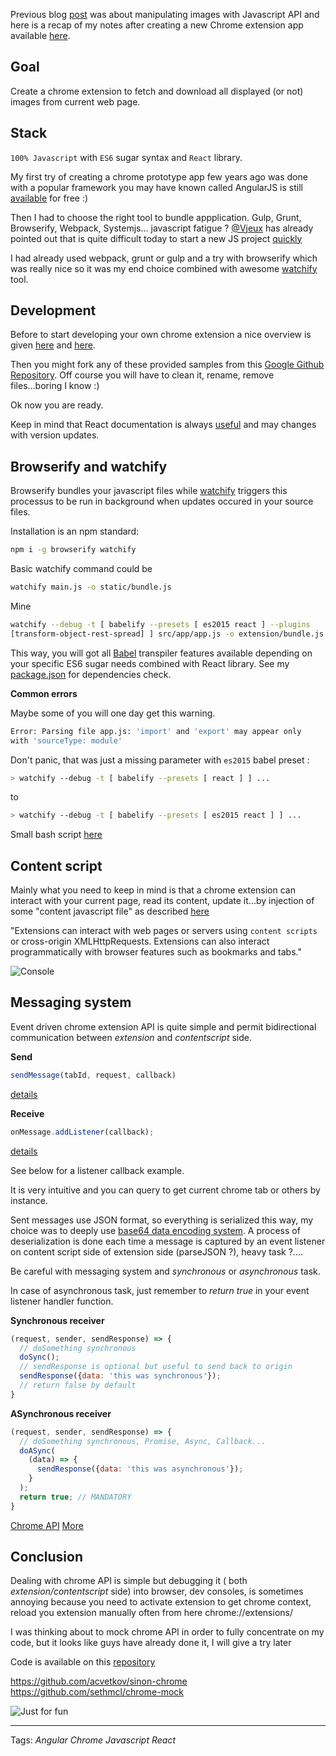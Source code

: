 Previous blog [post](http://www.darul.io/post/2016-01-14_canvas-image-and-data-uri) was about manipulating images with Javascript API and here is a recap of my notes after creating a new Chrome extension app available [here](https://chrome.google.com/webstore/detail/dog-it/bcceanhkdnodhlglnggnepecgoemgmmg/related).

## Goal

Create a chrome extension to fetch and download all displayed (or not) images from current web page.

## Stack

`100% Javascript` with `ES6` sugar syntax and `React` library.

My first try of creating a chrome prototype app few years ago was done with a popular framework you may have known called AngularJS is still [available](https://chrome.google.com/webstore/detail/bootstrapy/kjgakbmoeokpdkpjefebfnhmclfiiofg) for free :)

Then I had to choose the right tool to bundle appplication. Gulp, Grunt, Browserify, Webpack, Systemjs... javascript fatigue ? [@Vjeux](https://twitter.com/Vjeux) has already pointed out that is quite difficult today to start a new JS project [quickly](http://blog.vjeux.com/2015/javascript/challenge-best-javascript-setup-for-quick-prototyping.html)

I had already used webpack, grunt or gulp and a try with browserify which was really nice so it was my end choice combined with awesome [watchify](https://github.com/substack/watchify) tool.

## Development

Before to start developing your own chrome extension a nice overview is given [here](https://developer.chrome.com/extensions/overview) and [here](https://developer.chrome.com/extensions/getstarted).

Then you might fork any of these provided samples from this [Google Github Repository](https://github.com/GoogleChrome/chrome-app-samples/tree/master/samples). Off course you will have to clean it, rename, remove files...boring I know :)

Ok now you are ready. 

Keep in mind that React documentation is always [useful](https://facebook.github.io/react/docs/getting-started.html) and may changes with version updates.

## Browserify and watchify

Browserify bundles your javascript files while [watchify](https://github.com/substack/watchify) triggers this processus to be run in background when updates occured in your source files.

Installation is an npm standard:

```bash
npm i -g browserify watchify
```

Basic watchify command could be 

```bash
watchify main.js -o static/bundle.js
```

Mine

```bash
watchify --debug -t [ babelify --presets [ es2015 react ] --plugins 
[transform-object-rest-spread] ] src/app/app.js -o extension/bundle.js
```

This way, you will got all [Babel](https://babeljs.io/) transpiler features available depending on your specific ES6 sugar needs combined with React library. See my [package.json](https://github.com/darul75/fetchme/blob/master/package.json) for dependencies check.

**Common errors**

Maybe some of you will one day get this warning.

```bash
Error: Parsing file app.js: 'import' and 'export' may appear only 
with 'sourceType: module'
```

Don't panic, that was just a missing parameter with `es2015` babel preset :

```bash
> watchify --debug -t [ babelify --presets [ react ] ] ...
```

to
```bash
> watchify --debug -t [ babelify --presets [ es2015 react ] ] ...
```

Small bash script [here](https://github.com/darul75/fetchme/blob/master/build.sh)

## Content script

Mainly what you need to keep in mind is that a chrome extension can interact with your current page, read its content, update it...by injection of some "content javascript file" as described [here](https://developer.chrome.com/extensions/overview#contentScripts)

"Extensions can interact with web pages or servers using `content scripts` or cross-origin XMLHttpRequests. Extensions can also interact programmatically with browser features such as bookmarks and tabs."

![Console](/images/posts/chrome-content-script.png)

## Messaging system

Event driven chrome extension API is quite simple and permit bidirectional communication between *extension* and *contentscript* side. 

**Send** 

```javascript
sendMessage(tabId, request, callback)
```

[details](https://developer.chrome.com/extensions/runtime#method-sendMessage)

**Receive**

```javascript
onMessage.addListener(callback);
```
[details](https://developer.chrome.com/extensions/runtime#event-onMessage)

See below for a listener callback example.

It is very intuitive and you can query to get current chrome tab or others by instance.

Sent messages use JSON format, so everything is serialized this way, my choice was to deeply use [base64 data encoding system](http://www.darul.io/post/2016-01-14_canvas-image-and-data-uri#data-uri-format-specification). A process of deserialization is done each time a message is captured by an event listener on content script side of extension side (parseJSON ?), heavy task ?....

Be careful with messaging system and *synchronous* or *asynchronous* task.

In case of asynchronous task, just remember to *return true* in your event listener handler function.

**Synchronous receiver**
```javascript
(request, sender, sendResponse) => {
  // doSomething synchronous
  doSync();
  // sendResponse is optional but useful to send back to origin
  sendResponse({data: 'this was synchronous'});
  // return false by default
}
```

**ASynchronous receiver**
```javascript
(request, sender, sendResponse) => {
  // doSomething synchronous, Promise, Async, Callback... 
  doASync( 
    (data) => {
      sendResponse({data: 'this was asynchronous'});
    }
  );    
  return true; // MANDATORY
}
```

[Chrome API](https://developer.chrome.com/extensions/runtime#event-onMessage)
[More](http://stackoverflow.com/questions/20077487/chrome-extension-message-passing-response-not-sent)

## Conclusion

Dealing with chrome API is simple but debugging it ( both *extension/contentscript* side) into browser, dev consoles, is sometimes annoying because you need to activate extension to get chrome context, reload you extension manually often from here chrome://extensions/

I was thinking about to mock chrome API in order to fully concentrate on my code, but it looks like guys have already done it, I will give a try later

Code is available on this [repository](https://github.com/darul75/fetchme)

https://github.com/acvetkov/sinon-chrome
https://github.com/sethmcl/chrome-mock

![Just for fun](/images/posts/frog.jpg)

----------

Tags: *Angular* *Chrome* *Javascript* *React*
